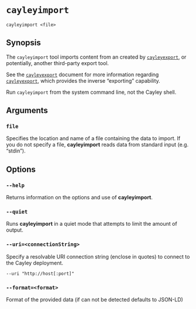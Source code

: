 # `cayleyimport`

```
cayleyimport <file>
```

## Synopsis

The `cayleyimport` tool imports content from an created by [`cayleyexport`](cayleyexport.md), or potentially, another third-party export tool.

See the [`cayleyexport`](cayleyexport.md) document for more information regarding [`cayleyexport`](cayleyexport.md), which provides the inverse “exporting” capability.

Run `cayleyimport` from the system command line, not the Cayley shell.

## Arguments

### `file`

Specifies the location and name of a file containing the data to import. If you do not specify a file, **cayleyimport** reads data from standard input (e.g. “stdin”).

## Options

### `--help`

Returns information on the options and use of **cayleyimport**.

### `--quiet`

Runs **cayleyimport** in a quiet mode that attempts to limit the amount of output.

### `--uri=<connectionString>`

Specify a resolvable URI connection string (enclose in quotes) to connect to the Cayley deployment.

```
--uri "http://host[:port]"
```

### `--format=<format>`

Format of the provided data (if can not be detected defaults to JSON-LD)
